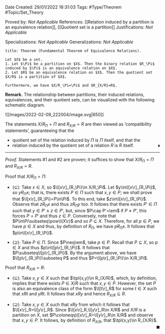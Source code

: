 <div class="topSpace"></div>

Date Created: 29/01/2022 16:31:03
Tags: #Type/Theorem #Topic/Set_Theory

Proved by: _Not Applicable_
References: [[Relation induced by a partition is an equivalence relation]], [[Quotient set is a partition]]
Justifications: _Not Applicable_

Specializations: _Not Applicable_
Generalizations: _Not Applicable_

``` ad-Theorem
title: Theorem (Fundamental Theorem of Equivalence Relations).

Let $X$ be a set.
1. Let $\Pi$ be a partition on $X$. Then the binary relation $R_\Pi$ induced by $\Pi$ is an equivalence relation on $X$.
2. Let $R$ be an equivalence relation on $X$. Then the quotient set $X/R$ is a partition of $X$.

Furthermore, we have $X/R_\Pi=\Pi$ and $R_{X/R}=R$.

```

<b>Remark.</b> The relationship between partitions, their induced relations, equivalences, and their quotient sets, can be visualized with the following schematic diagram.

![[Images/2022-02-09_222004/image.svg|650]]

The statements $X/R_\Pi=\Pi$ and $R_{X/R}=R$ are then viewed as $\textrm{`}$compatibility statements$\textrm{'}$, guaranteeing that the
* quotient set of the relation induced by $\Pi$ is $\Pi$ itself, and that the
* relation induced by the quotient set of a relation $R$ is $R$ itself.<span style="float:right;">$\blacklozenge$</span>

---

<i>Proof.</i> Statements $\#1$ and $\#2$ are proven; it suffices to show that $X/R_\Pi=\Pi$ and $R_{X/R}=R$.

Proof that $X/R_\Pi=\Pi$:
* ($\subseteq$): Take $x\in X$, so $\l[x\r]_{R_\Pi}\in X/R_\Pi$. Let $y\in\l[x\r]_{R_\Pi}$, so $yR_\Pi x$; that is, there exists $P\in\Pi$ such that $x,y\in P$; we shall prove that $\l[x\r]_{R_\Pi}=P\in\Pi$. To this end, take $z\in\l[x\r]_{R_\Pi}$. Observe that $zR_\Pi x$ and thus $zR_\Pi y$ too. It follows that there exists $P'\in\Pi$ such that $y\in P'\land z\in P'$, but, since $P\cap P'=\em$ if $P\neq P'$, this forces $P=P'$ and thus $z\in P$. Conversely, note that $P\in\Pi\subseteq\pow\l(X\r)$ and so $P\subseteq X$. Therefore, for all $p\in P$, we have $p\in X$ and thus, by definition of $R_\Pi$, we have $pR_\Pi x$. It follows that $p\in\l[x\r]_{R_\Pi}$.

* ($\supseteq$): Take $P\in\Pi$. Since $P\neq\em$, take $p\in P$. Recall that $P\subseteq X$, so $p\in X$ and thus $p\in\l[p\r]_{R_\Pi}$. It follows that $P\subseteq\l[p\r]_{R_\Pi}$. By the argument above, we have $\l[p\r]_{R_\Pi}\subseteq P$ and thus $P=\l[p\r]_{R_\Pi}\in X/R_\Pi$.

Proof that $R_{X/R}=R$:
* ($\subseteq$): Take $x,y\in X$ such that $\tpl{x,y}\in R_{X/R}$, which, by definition, implies that there exists $P\in X/R$ such that $x,y\in P$. However, the set $P$ is also an equivalence class of the form $\l[t\r]_R$ for some $t\in X$ such that $xRt$ and $yRt$. It follows that $xRy$ and hence $R_{X/R}\subseteq R$.

* ($\supseteq$): Take $x,y\in X$ such that $xRy$ from which it follows that $\l[x\r]_R=\l[y\r]_R$. Since $\l[x\r]_R,\l[y\r]_R\in X/R$ and $X/R$ is a partition on $X$, set $P\coloneqq\l[x\r]_R=\l[y\r]_R\in X/R$ and observe that $x,y\in P$. It follows, by definition of $R_{X/R}$, that $\tpl{x,y}\in R_{X/R}$.<span style="float:right;">$\blacksquare$</span>

